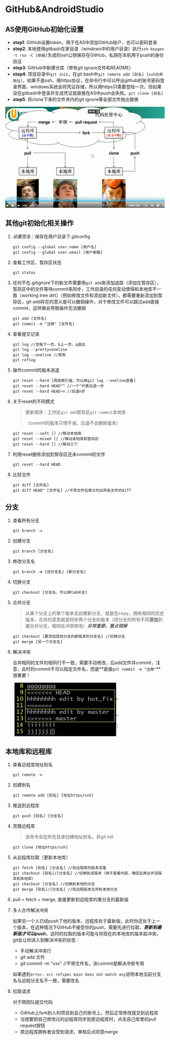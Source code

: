 # GitHub&AndroidStudio

## AS使用GitHub初始化设置

* **step1**: GitHub设置token，用于在AS中添加GitHub账户，也可以密码登录
* **step2**: 本地使用gitbash在家目录（windows中的用户目录）执行`ssh-keygen -t rsa -C [邮箱]`生成的ssh公钥保存在GitHub，私钥在本机用于push的身份验证
* **step3**: GitHub中新建仓库（带有git ignore文件和README）
* **step4**: 项目目录中`git init`，在git bash中`git remote add [别名] [ssh仓库地址]`，如果不是ssh，用https协议，在命令行中可以呼出github的账号密码登录界面，windows系统会将凭证存储，所以用https只需要登陆一次，但如果没在gitbash中登录并生成凭证就直接在AS中push会失败。`git clone [别名]`
* **step5**: 将clone下来的文件夹内的git ignore等全部文件拖出替换

<img src="assets/01.png" style="zoom:50%;" />

## 其他git初始化相关操作

1. *设置签名*：保存在用户目录下.gitconfig

   ```git
   git config --global user.name [用户名]
   git config --global user.email [用户邮箱]
   ```

2. 查看工作区、暂存区状态

   ```
   git status
   ```

3. 任何不在.gitignore下的新文件需要用`git add`来添加追踪（添加在暂存区），暂存区中的文件等待commit来同步，工作目录的任何变动使得和本地库不一致（working tree dirt）（例如修改文件和添加新文件），都需要重新添加到暂存区，git add存在的意义是可以撤销操作，对于修改文件可以跳过add直接commit，这样做会导致操作无法撤销

   ```
   git add [文件名]
   git commit -m "注释" [文件名]
   ```

4. 查看提交记录

   ```
   git log //空格下一页，b上一页，q退出
   git log --pretty=oneline
   git log --oneline //常用
   git reflog
   ```

5. 操作commit的版本进退

   ```
   git reset --hard [局部索引值，可以用git log --oneline查看]
   git reset --hard HEAD^^ //一个^代表后退一步
   git reset --hard HEAD~n //后退n步
   ```

6. 关于reset的不同模式

   > 更新顺序：工作区`git add`暂存区`git commit`本地库
   >
   > （commit的版本只增不减，后退不会删除版本）

   ```
   git reset --soft [] //移动本地库
   git reset --mixed [] //移动本地库和暂存区
   git reset --hard [] //移动三个
   ```

7. 利用reset删除添加到暂存区还未commit的文件

   ```
   git reset --hard HEAD
   ```

8. 比较文件

   ```
   git diff [文件名]
   git diff HEAD^ [文件名] //不带文件名表示列出所有文件的diff
   ```

## 分支

1. 查看所有分支

   ```
   git branch -v
   ```

2. 创建分支

   ```
   git branch [分支名]
   ```

3. 修改分支名

   ```
   git branch -m [旧分支名] [新分支名]
   ```

4. 切换分支

   ```
   git checkout [分支名，可以用tab补全]
   ```

5. 合并分支

   > 从某个分支上的某个版本去创建新分支，就是在copy，拥有相同的历史版本，合并的意思就是同步两个分支的版本（将分支的所有不同**添加**到被合并分支，相同处冲突修改）***非常重要，重点理解***

   ```
   git checkout [要添加其他分支的新版本的分支名] //切换分支
   git merge [另一个分支名]
   ```

6. 解决冲突

   合并相同的文件的相同行不一致，需要手动修改，后add文件并commit，注意，此时的commit不可以指定文件名，而是**直接`git commit -m "注释"`**很重要！

   ![02](assets/02.png)

## 本地库和远程库

1. 查看远程库地址别名

   ```
   git remote -v
   ```

2. 创建别名

   ```
   git remote add [别名] [地址https/ssh]
   ```

3. 推送到远程库

   ```
   git push [别名] [分支名]
   ```

4. 克隆远程库

   > 该命令会在所在目录创建地址别名，并git init

   ```git
   git clone [地址https/ssh]
   ```

5. 从远程库拉取（更新本地库）

   ```
   git fetch [别名] [分支名] //将远程库的版本克隆
   git checkout [别名]/[分支名] //切换到该版本（用于查看内容，确定后再合并该版本到本地库）
   git checkout [分支名] //切换到本地的分支
   git merge [别名]/[分支名] //将远程版本合并到本地分支
   ```

6. pull = fetch + merge, 直接更新到远程库的某分支的最新版

7. 多人合作解决冲突

   如果另一个人已经push了他的版本，远程库处于最新版，此时你还处于上一个版本，在这种情况下GitHub不接受你的push，需要先进行拉取，***更新到最新版才可以push***，这时的拉取的版本可能与你现在的本地库的版本起冲突，git会让你进入到解决冲突的状态：

   * 手动解决冲突行
   * git add 文件
   * git commit -m "xxx" //不带文件名，该commit是解决冲突专用

   如果遇到`error: src refspec main does not match any`说明本地当前分支名与远程分支名不一致，需要改名

8. 拉取请求

   对于跨团队提交代码

   * GitHub上fork别人的项目到自己的账号上，然后正常修改提交到远程库
   * 当想要把自己修改过的远程库同步到原远程库时，点击自己库里的pull request按钮
   * 原远程库拥有者会受到请求，审核后点同意merge